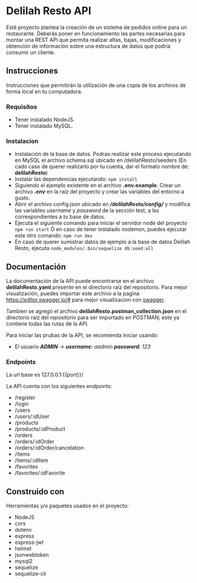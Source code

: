 # Delilah Resto API
 Esté proyecto plantea la creación de un sistema de pedidos online para un restaurante. Deberás poner en funcionamiento las partes necesarias para montar una REST API que permita realizar altas, bajas, modificaciones y obtención de información sobre una estructura de datos que podría consumir un cliente.

## Instrucciones
Instrucciones que permitirán la utilización de una copia de los archivos de forma local en tu computadora.

### Requisitos
- Tener instalado NodeJS.
- Tener instalado MySQL.

### Instalacion
- Instalación de la base de datos. Podras realizar este proceso ejecutando en MySQL el archivo schema.sql ubicado en /delilahResto/seeders
  (En cado caso de querer realizarlo por tu cuenta, dar el formato nombre de: **delilahResto**)
- Instalar las dependencias ejecutando:
  ```npm install```
- Siguiendo el ejemplo existente en el archivo **.env.example**. Crear un archivo ***.env*** en la raíz del proyecto y crear las variables del entorno a gusto.
- Abrir el archivo config.json ubicado en ***/delilahResto/config/*** y modifica las variables _username_ y _password_ de la sección test, a las correspondientes a tu  base de datos.
- Ejecuta el siguiente comando para iniciar el servidor node del proyecto
  ```npm run start```
  Ó en caso de tener instalado nodemon, puedes ejecutar este otro comando:
  ```npm run dev```
- En caso de querer sumistrar datos de ejemplo a la base de datos Delilah Resto, ejecuta
  ```node_modules/.bin/sequelize db:seed:all```

## Documentación
La documentación de la API puede encontrarse en el archivo **delilahResto.yaml** presente en el directorio raíz del repositorio.
Para mejor visualización, puedes importar este archivo a la pagina https://editor.swagger.io/# para mejor visualizacion con [swagger](https://editor.swagger.io/#).

Tambien se agregó el archivo **delilahResto.postman_collection.json** en el directorio raíz del repositorio para ser importado en POSTMAN; este ya contiene todas las rutas de la API.

Para iniciar las prubas de la API, se recomienda iniciar usando:
- El usuario ***ADMIN*** -> _***username:*** aadmin ***password:*** 123_

### Endpoints
La url base es 
127.0.0.1:{{port}}/

La API cuenta con los siguientes endpoints:
- /register
- /login
- /users
- /users/:idUser
- /products
- /products/:idProduct
- /orders
- /orders/:idOrder
- /orders/:idOrder/cancelation
- /items
- /items/:idItem
- /favorites
- /favorites/:idFavorite

## Construido con

Herramientas y/o paquetes usados en el proyecto:

- NodeJS
- cors
- dotenv
- express
- express-jwt
- helmet
- jsonwebtoken
- mysql2
- sequelize
- sequelize-cli